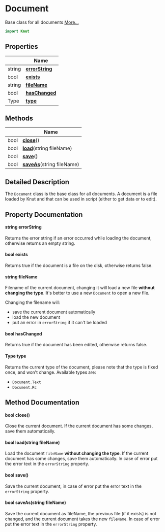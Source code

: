 # Document

Base class for all documents [More...](#detailed-description)

```qml
import Knut
```

## Properties

| | Name |
|-|-|
|string|**[errorString](#errorString)**|
|bool|**[exists](#exists)**|
|string|**[fileName](#fileName)**|
|bool|**[hasChanged](#hasChanged)**|
|Type|**[type](#type)**|

## Methods

| | Name |
|-|-|
|bool |**[close](#close)**()|
|bool |**[load](#load)**(string fileName)|
|bool |**[save](#save)**()|
|bool |**[saveAs](#saveAs)**(string fileName)|

## Detailed Description

The `Document` class is the base class for all documents.
A document is a file loaded by Knut and that can be used in script (either to get data or to edit).

## Property Documentation

#### <a name="errorString"></a>string **errorString**

Returns the error string if an error occurred while loading the document, otherwise returns an empty string.

#### <a name="exists"></a>bool **exists**

Returns true if the document is a file on the disk, otherwise returns false.

#### <a name="fileName"></a>string **fileName**

Filename of the current document, changing it will load a new file **without changing the type**. It's better to use
a new `Document` to open a new file.

Changing the filename will:
- save the current document automatically
- load the new document
- put an error in `errorString` if it can't be loaded

#### <a name="hasChanged"></a>bool **hasChanged**

Returns true if the document has been edited, otherwise returns false.

#### <a name="type"></a>Type **type**

Returns the current type of the document, please note that the type is fixed once, and won't change. Available types
are:

- `Document.Text`
- `Document.Rc`

## Method Documentation

#### <a name="close"></a>bool **close**()

Close the current document. If the current document has some changes, save them
automatically.

#### <a name="load"></a>bool **load**(string fileName)

Load the document `fileName` **without changing the type**. If the current document has some changes, save them
automatically. In case of error put the error text in the `errorString` property.

#### <a name="save"></a>bool **save**()

Save the current document, in case of error put the error text in the `errorString` property.

#### <a name="saveAs"></a>bool **saveAs**(string fileName)

Save the current document as fileName, the previous file (if it exists) is not changed, and the current document
takes the new `fileName`. In case of error put the error text in the `errorString` property.
